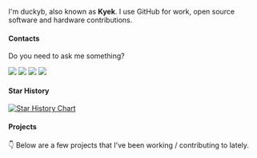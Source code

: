 I'm duckyb, also known as **Kyek**. I use GitHub for work, open source software and hardware contributions.

#### Contacts

Do you need to ask me something?

[![](https://shields.io/static/v1?logo=github&logoColor=white&labelColor=2d333b&style=flat-square&message=Discussion&color=161b22&label=GitHub)](https://github.com/duckyb/duckyb/discussions/1)
[![](https://shields.io/static/v1?logo=reddit&logoColor=white&labelColor=2d333b&style=flat-square&message=Kyek&color=orange&label=Reddit)](https://www.reddit.com/message/compose/?to=Kyek)
[![](https://shields.io/static/v1?logo=telegram&logoColor=white&labelColor=2d333b&style=flat-square&message=Kyek&color=30a5dd&label=Telegram)](https://t.me/kyyyek)
[![](https://shields.io/static/v1?logo=discord&logoColor=white&labelColor=2d333b&style=flat-square&message=Kyek%233541&color=5865ed&label=Discord)](#)

#### Star History

[![Star History Chart](https://api.star-history.com/svg?repos=duckyb/urchin,duckyb/eternal-keypad,duckyb/urchin-zmk-firmware&type=Timeline)](https://www.star-history.com/#duckyb/urchin&duckyb/eternal-keypad&duckyb/urchin-zmk-firmware&Timeline)

#### Projects

👇 Below are a few projects that I've been working / contributing to lately.
